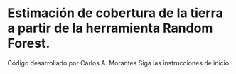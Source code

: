 # Estimación de cobertura de la tierra a partir de la herramienta Random Forest. 
Código desarrollado por Carlos A. Morantes
Siga las instrucciones de inicio
